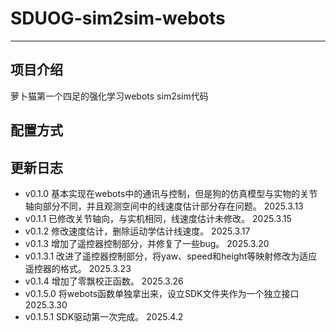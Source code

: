 # SDUOG-sim2sim-webots
---

## 项目介绍

萝卜猫第一个四足的强化学习webots sim2sim代码 

## 配置方式

## 更新日志

 - v0.1.0 基本实现在webots中的通讯与控制，但是狗的仿真模型与实物的关节轴向部分不同，并且观测空间中的线速度估计部分存在问题。 2025.3.13
 - v0.1.1 已修改关节轴向，与实机相同，线速度估计未修改。 2025.3.15
 - v0.1.2 修改速度估计，删除运动学估计线速度。 2025.3.17
 - v0.1.3 增加了遥控器控制部分，并修复了一些bug。 2025.3.20
 - v0.1.3.1 改进了遥控器控制部分，将yaw、speed和height等映射修改为适应遥控器的格式。 2025.3.23
 - v0.1.4 增加了零飘校正函数。 2025.3.26
 - v0.1.5.0 将webots函数单独拿出来，设立SDK文件夹作为一个独立接口 2025.3.30
 - v0.1.5.1 SDK驱动第一次完成。 2025.4.2
